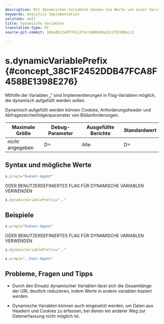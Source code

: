 ```yaml
---
description: Mit dynamischen Variablen können Sie Werte von einer Variablen in eine andere kopieren, ohne die vollständigen Werte mehrfach in die Bildanforderung auf Ihrer Site eingeben zu müssen.
keywords: Analytics Implementation
solution: null
title: Dynamische Variablen
translation-type: ht
source-git-commit: 16ba0b12e0f70112f4c10804d0a13c278388ecc2

---
```



# s.dynamicVariablePrefix {#concept_38C1F2452DDB47FCA8F458BE1398E276}

Mithilfe der Variablen „“ sind Implementierungen in Flag-Variablen möglich, die dynamisch aufgefüllt werden sollen.

Dynamisch aufgefüllt werden können Cookies, Anforderungsheader und Abfragezeichenfolgenparameter von Bildanforderungen.

| Maximale Größe | Debug-Parameter | Ausgefüllte Berichte | Standardwert |
|---|---|---|---|
| nicht angegeben | D= | Alle | D= |

## Syntax und mögliche Werte

```js
s.prop1="D=User-Agent"
```

ODER BENUTZERDEFINIERTES FLAG FÜR DYNAMISCHE VARIABLEN VERWENDEN

```js
s.dynamicVariablePrefix=".."
```

## Beispiele

```js
s.prop1="D=User-Agent"
```

ODER BENUTZERDEFINIERTES FLAG FÜR DYNAMISCHE VARIABLEN VERWENDEN

```js
s.dynamicVariablePrefix=".."
```

```js
s.prop1="..User-Agent"
```

## Probleme, Fragen und Tipps

* Durch den Einsatz dynamischer Variablen lässt sich die Gesamtlänge der URL deutlich reduzieren, indem Werte in andere variablen kopiert werden.

* Dynamische Variablen können auch eingesetzt werden, um Daten aus Headern und Cookies zu erfassen, bei denen ein anderer Weg zur Datenerfassung nicht möglich ist.
